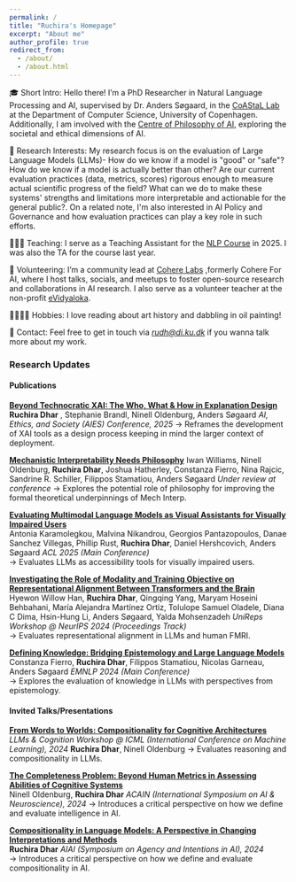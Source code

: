 ```yaml
---
permalink: /
title: "Ruchira's Homepage"
excerpt: "About me"
author_profile: true
redirect_from: 
  - /about/
  - /about.html
---
```



🎓 Short Intro: Hello there! I’m a PhD Researcher in Natural Language Processing and AI, supervised by Dr. Anders Søgaard, in the [CoAStaL Lab](https://coastalcph.github.io) at the Department of Computer Science, University of Copenhagen. Additionally, I am involved with the [Centre of Philosophy of AI](https://cpai.ku.dk/), exploring the societal and ethical dimensions of AI.

🧠 Research Interests: My research focus is on the evaluation of Large Language Models (LLMs)- How do we know if a model is "good" or "safe"? How do we know if a model is actually better than other? Are our current evaluation practices (data, metrics, scores) rigorous enough to measure actual scientific progress of the field? What can we do to make these systems' strengths and limitations more interpretable and actionable for the general public?. On a related note, I'm also interested in AI Policy and Governance and how evaluation practices can play a key role in such efforts.

👩🏽‍🏫 Teaching: I serve as a Teaching Assistant for the [NLP Course](https://kurser.ku.dk/course/ndak18000u/2025-2026) in 2025. I was also the TA for the course last year.

👥 Volunteering: I’m a community lead at [Cohere Labs](https://cohere.com/research) ,formerly Cohere For AI, where I host talks, socials, and meetups to foster open-source research and collaborations in AI research. I also serve as a volunteer teacher at the non-profit [eVidyaloka](https://www.evidyaloka.org/).

🚶🏽‍♀️‍➡️ Hobbies: I love reading about art history and dabbling in oil painting!

📢 Contact: Feel free to get in touch via *rudh@di.ku.dk* if you wanna talk more about my work.


### Research Updates

#### Publications

**[Beyond Technocratic XAI: The Who, What & How in Explanation Design](https://arxiv.org/abs/2508.09231)**
**Ruchira Dhar** , Stephanie Brandl, Ninell Oldenburg, Anders Søgaard
*AI, Ethics, and Society (AIES) Conference, 2025*
→ Reframes the development of XAI tools as a design process keeping in mind the larger context of deployment.

**[Mechanistic Interpretability Needs Philosophy](https://arxiv.org/abs/2506.18852)**
Iwan Williams, Ninell Oldenburg, **Ruchira Dhar**, Joshua Hatherley, Constanza Fierro, Nina Rajcic, Sandrine R. Schiller, Filippos Stamatiou, Anders Søgaard
*Under review at conference*
→ Explores the potential role of philosophy for improving the formal theoretical underpinnings of Mech Interp.

**[Evaluating Multimodal Language Models as Visual Assistants for Visually Impaired Users](https://aclanthology.org/2025.acl-long.1260/)**  
Antonia Karamolegkou, Malvina Nikandrou, Georgios Pantazopoulos, Danae Sanchez Villegas, Phillip Rust, **Ruchira Dhar**, Daniel Hershcovich, Anders Søgaard
*ACL 2025 (Main Conference)*  
→ Evaluates LLMs as accessibility tools for visually impaired users.

**[Investigating the Role of Modality and Training Objective on Representational Alignment Between Transformers and the Brain](https://openreview.net/forum?id=t4CnKu6yXn#discussion)**  
Hyewon Willow Han, **Ruchira Dhar**, Qingqing Yang, Maryam Hoseini Behbahani, María Alejandra Martínez Ortiz, Tolulope Samuel Oladele, Diana C Dima, Hsin-Hung Li, Anders Søgaard, Yalda Mohsenzadeh
*UniReps Workshop @ NeurIPS 2024 (Proceedings Track)*  
→ Evaluates representational alignment in LLMs and human FMRI.

**[Defining Knowledge: Bridging Epistemology and Large Language Models](https://aclanthology.org/2024.emnlp-main.900/)**  
Constanza Fierro, **Ruchira Dhar**, Filippos Stamatiou, Nicolas Garneau, Anders Søgaard
*EMNLP 2024 (Main Conference)*  
→ Explores the evaluation of knowledge in LLMs with perspectives from epistemology.

#### Invited Talks/Presentations

**[From Words to Worlds: Compositionality for Cognitive Architectures](https://openreview.net/forum?id=2eA9b52PAW)**  
*LLMs & Cognition Workshop @ ICML (International Conference on Machine Learning), 2024* 
**Ruchira Dhar**, Ninell Oldenburg 
→ Evaluates reasoning and compositionality in LLMs.

**[The Completeness Problem: Beyond Human Metrics in Assessing Abilities of Cognitive Systems](https://acain2024.icas.events/symposium/)**  
Ninell Oldenburg, **Ruchira Dhar**
*ACAIN (International Symposium on AI & Neuroscience), 2024* 
→ Introduces a critical perspective on how we define and evaluate intelligence in AI.

**[Compositionality in Language Models: A Perspective in Changing Interpretations and Methods](https://ail-workshop.github.io/aiai-conference/program.html)**  
**Ruchira Dhar**
*AIAI (Symposium on Agency and Intentions in AI), 2024*  
→ Introduces a critical perspective on how we define and evaluate compositionality in AI.


